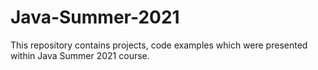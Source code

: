 # Java-Summer-2021
This repository contains projects, code examples which were presented within Java Summer 2021 course.

